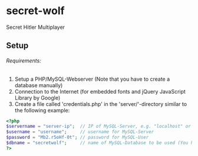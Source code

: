 # secret-wolf
Secret Hitler Multiplayer
## Setup
###### Requirements:
1. Setup a PHP/MySQL-Webserver (Note that you have to create a database manually)
2. Connection to the Internet (for embedded fonts and jQuery JavaScript Library by Google)
3. Create a file called 'credentials.php' in the 'server/'-directory similar to the following example:

```php
<?php
$servername = "server-ip";  // IP of MySQL-Server, e.g. "localhost" or "192.168.0.10"
$username = "username";     // username for MySQL-Server
$password = "Mb2.r5oHf-0t"; // password for MySQL-User
$dbname = "secretwolf";     // name of MySQL-Database to be used (You have to create it yourself)
?>
```
